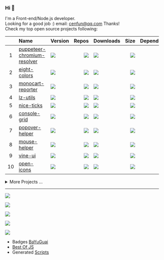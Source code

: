 ### Hi 👋

I'm a Front-end/Node.js developer.  
Looking for a good job :) email: [cenfun@qq.com](cenfun@qq.com) Thanks!  
Check my top open source projects following:

|   |Name|Version|Repos|Downloads|Size|Dependencies|
|:-:|:---|:------|----:|:--------|---:|-----------:|
| 1 |[puppeteer-chromium-resolver](https://github.com/cenfun/puppeteer-chromium-resolver)|[![](https://img.shields.io/npm/v/puppeteer-chromium-resolver?label=)](https://www.npmjs.com/package/puppeteer-chromium-resolver)|[![](https://badgen.net/github/dependents-repo/cenfun/puppeteer-chromium-resolver?label=)](https://github.com/cenfun/puppeteer-chromium-resolver/network/dependents)|[![](https://img.bayuguai.com/npm/downloads/puppeteer-chromium-resolver)](https://www.npmjs.com/package/puppeteer-chromium-resolver)|[![](https://img.bayuguai.com/npm/size/puppeteer-chromium-resolver?label=)](https://www.npmjs.com/package/puppeteer-chromium-resolver)|[![](https://img.bayuguai.com/npm/dependencies/puppeteer-chromium-resolver?label=)](https://github.com/cenfun/puppeteer-chromium-resolver/network/dependencies)|
| 2 |[eight-colors](https://github.com/cenfun/eight-colors)|[![](https://img.shields.io/npm/v/eight-colors?label=)](https://www.npmjs.com/package/eight-colors)|[![](https://badgen.net/github/dependents-repo/cenfun/eight-colors?label=)](https://github.com/cenfun/eight-colors/network/dependents)|[![](https://img.bayuguai.com/npm/downloads/eight-colors)](https://www.npmjs.com/package/eight-colors)|[![](https://img.bayuguai.com/npm/size/eight-colors?label=)](https://www.npmjs.com/package/eight-colors)|[![](https://img.bayuguai.com/npm/dependencies/eight-colors?label=)](https://github.com/cenfun/eight-colors/network/dependencies)|
| 3 |[monocart-reporter](https://github.com/cenfun/monocart-reporter)|[![](https://img.shields.io/npm/v/monocart-reporter?label=)](https://www.npmjs.com/package/monocart-reporter)|[![](https://badgen.net/github/dependents-repo/cenfun/monocart-reporter?label=)](https://github.com/cenfun/monocart-reporter/network/dependents)|[![](https://img.bayuguai.com/npm/downloads/monocart-reporter)](https://www.npmjs.com/package/monocart-reporter)|[![](https://img.bayuguai.com/npm/size/monocart-reporter?label=)](https://www.npmjs.com/package/monocart-reporter)|[![](https://img.bayuguai.com/npm/dependencies/monocart-reporter?label=)](https://github.com/cenfun/monocart-reporter/network/dependencies)|
| 4 |[lz-utils](https://github.com/cenfun/lz-utils)|[![](https://img.shields.io/npm/v/lz-utils?label=)](https://www.npmjs.com/package/lz-utils)|[![](https://badgen.net/github/dependents-repo/cenfun/lz-utils?label=)](https://github.com/cenfun/lz-utils/network/dependents)|[![](https://img.bayuguai.com/npm/downloads/lz-utils)](https://www.npmjs.com/package/lz-utils)|[![](https://img.bayuguai.com/npm/size/lz-utils?label=)](https://www.npmjs.com/package/lz-utils)|[![](https://img.bayuguai.com/npm/dependencies/lz-utils?label=)](https://github.com/cenfun/lz-utils/network/dependencies)|
| 5 |[nice-ticks](https://github.com/cenfun/nice-ticks)|[![](https://img.shields.io/npm/v/nice-ticks?label=)](https://www.npmjs.com/package/nice-ticks)|[![](https://badgen.net/github/dependents-repo/cenfun/nice-ticks?label=)](https://github.com/cenfun/nice-ticks/network/dependents)|[![](https://img.bayuguai.com/npm/downloads/nice-ticks)](https://www.npmjs.com/package/nice-ticks)|[![](https://img.bayuguai.com/npm/size/nice-ticks?label=)](https://www.npmjs.com/package/nice-ticks)|[![](https://img.bayuguai.com/npm/dependencies/nice-ticks?label=)](https://github.com/cenfun/nice-ticks/network/dependencies)|
| 6 |[console-grid](https://github.com/cenfun/console-grid)|[![](https://img.shields.io/npm/v/console-grid?label=)](https://www.npmjs.com/package/console-grid)|[![](https://badgen.net/github/dependents-repo/cenfun/console-grid?label=)](https://github.com/cenfun/console-grid/network/dependents)|[![](https://img.bayuguai.com/npm/downloads/console-grid)](https://www.npmjs.com/package/console-grid)|[![](https://img.bayuguai.com/npm/size/console-grid?label=)](https://www.npmjs.com/package/console-grid)|[![](https://img.bayuguai.com/npm/dependencies/console-grid?label=)](https://github.com/cenfun/console-grid/network/dependencies)|
| 7 |[popover-helper](https://github.com/cenfun/popover-helper)|[![](https://img.shields.io/npm/v/popover-helper?label=)](https://www.npmjs.com/package/popover-helper)|[![](https://badgen.net/github/dependents-repo/cenfun/popover-helper?label=)](https://github.com/cenfun/popover-helper/network/dependents)|[![](https://img.bayuguai.com/npm/downloads/popover-helper)](https://www.npmjs.com/package/popover-helper)|[![](https://img.bayuguai.com/npm/size/popover-helper?label=)](https://www.npmjs.com/package/popover-helper)|[![](https://img.bayuguai.com/npm/dependencies/popover-helper?label=)](https://github.com/cenfun/popover-helper/network/dependencies)|
| 8 |[mouse-helper](https://github.com/cenfun/mouse-helper)|[![](https://img.shields.io/npm/v/mouse-helper?label=)](https://www.npmjs.com/package/mouse-helper)|[![](https://badgen.net/github/dependents-repo/cenfun/mouse-helper?label=)](https://github.com/cenfun/mouse-helper/network/dependents)|[![](https://img.bayuguai.com/npm/downloads/mouse-helper)](https://www.npmjs.com/package/mouse-helper)|[![](https://img.bayuguai.com/npm/size/mouse-helper?label=)](https://www.npmjs.com/package/mouse-helper)|[![](https://img.bayuguai.com/npm/dependencies/mouse-helper?label=)](https://github.com/cenfun/mouse-helper/network/dependencies)|
| 9 |[vine-ui](https://github.com/cenfun/vine-ui)|[![](https://img.shields.io/npm/v/vine-ui?label=)](https://www.npmjs.com/package/vine-ui)|[![](https://badgen.net/github/dependents-repo/cenfun/vine-ui?label=)](https://github.com/cenfun/vine-ui/network/dependents)|[![](https://img.bayuguai.com/npm/downloads/vine-ui)](https://www.npmjs.com/package/vine-ui)|[![](https://img.bayuguai.com/npm/size/vine-ui?label=)](https://www.npmjs.com/package/vine-ui)|[![](https://img.bayuguai.com/npm/dependencies/vine-ui?label=)](https://github.com/cenfun/vine-ui/network/dependencies)|
| 10|[open-icons](https://github.com/cenfun/open-icons)|[![](https://img.shields.io/npm/v/open-icons?label=)](https://www.npmjs.com/package/open-icons)|[![](https://badgen.net/github/dependents-repo/cenfun/open-icons?label=)](https://github.com/cenfun/open-icons/network/dependents)|[![](https://img.bayuguai.com/npm/downloads/open-icons)](https://www.npmjs.com/package/open-icons)|[![](https://img.bayuguai.com/npm/size/open-icons?label=)](https://www.npmjs.com/package/open-icons)|[![](https://img.bayuguai.com/npm/dependencies/open-icons?label=)](https://github.com/cenfun/open-icons/network/dependencies)|
<details>
<summary>More Projects ...</summary>

|   |Name|Version|Repos|Downloads|Size|Dependencies|
|:-:|:---|:------|----:|:--------|---:|-----------:|
| 11|[turbogrid](https://github.com/cenfun/turbogrid)|[![](https://img.shields.io/npm/v/turbogrid?label=)](https://www.npmjs.com/package/turbogrid)|[![](https://badgen.net/github/dependents-repo/cenfun/turbogrid?label=)](https://github.com/cenfun/turbogrid/network/dependents)|[![](https://img.bayuguai.com/npm/downloads/turbogrid)](https://www.npmjs.com/package/turbogrid)|[![](https://img.bayuguai.com/npm/size/turbogrid?label=)](https://www.npmjs.com/package/turbogrid)|[![](https://img.bayuguai.com/npm/dependencies/turbogrid?label=)](https://github.com/cenfun/turbogrid/network/dependencies)|
| 12|[nmls](https://github.com/cenfun/nmls)|[![](https://img.shields.io/npm/v/nmls?label=)](https://www.npmjs.com/package/nmls)|[![](https://badgen.net/github/dependents-repo/cenfun/nmls?label=)](https://github.com/cenfun/nmls/network/dependents)|[![](https://img.bayuguai.com/npm/downloads/nmls)](https://www.npmjs.com/package/nmls)|[![](https://img.bayuguai.com/npm/size/nmls?label=)](https://www.npmjs.com/package/nmls)|[![](https://img.bayuguai.com/npm/dependencies/nmls?label=)](https://github.com/cenfun/nmls/network/dependencies)|
| 13|[commander-help](https://github.com/cenfun/commander-help)|[![](https://img.shields.io/npm/v/commander-help?label=)](https://www.npmjs.com/package/commander-help)|[![](https://badgen.net/github/dependents-repo/cenfun/commander-help?label=)](https://github.com/cenfun/commander-help/network/dependents)|[![](https://img.bayuguai.com/npm/downloads/commander-help)](https://www.npmjs.com/package/commander-help)|[![](https://img.bayuguai.com/npm/size/commander-help?label=)](https://www.npmjs.com/package/commander-help)|[![](https://img.bayuguai.com/npm/dependencies/commander-help?label=)](https://github.com/cenfun/commander-help/network/dependencies)|
| 14|[stylelint-config-plus](https://github.com/cenfun/stylelint-config-plus)|[![](https://img.shields.io/npm/v/stylelint-config-plus?label=)](https://www.npmjs.com/package/stylelint-config-plus)|[![](https://badgen.net/github/dependents-repo/cenfun/stylelint-config-plus?label=)](https://github.com/cenfun/stylelint-config-plus/network/dependents)|[![](https://img.bayuguai.com/npm/downloads/stylelint-config-plus)](https://www.npmjs.com/package/stylelint-config-plus)|[![](https://img.bayuguai.com/npm/size/stylelint-config-plus?label=)](https://www.npmjs.com/package/stylelint-config-plus)|[![](https://img.bayuguai.com/npm/dependencies/stylelint-config-plus?label=)](https://github.com/cenfun/stylelint-config-plus/network/dependencies)|
| 15|[webpack-stats-report](https://github.com/cenfun/webpack-stats-report)|[![](https://img.shields.io/npm/v/webpack-stats-report?label=)](https://www.npmjs.com/package/webpack-stats-report)|[![](https://badgen.net/github/dependents-repo/cenfun/webpack-stats-report?label=)](https://github.com/cenfun/webpack-stats-report/network/dependents)|[![](https://img.bayuguai.com/npm/downloads/webpack-stats-report)](https://www.npmjs.com/package/webpack-stats-report)|[![](https://img.bayuguai.com/npm/size/webpack-stats-report?label=)](https://www.npmjs.com/package/webpack-stats-report)|[![](https://img.bayuguai.com/npm/dependencies/webpack-stats-report?label=)](https://github.com/cenfun/webpack-stats-report/network/dependencies)|
| 16|[starfall-cli](https://github.com/cenfun/starfall-cli)|[![](https://img.shields.io/npm/v/starfall-cli?label=)](https://www.npmjs.com/package/starfall-cli)|[![](https://badgen.net/github/dependents-repo/cenfun/starfall-cli?label=)](https://github.com/cenfun/starfall-cli/network/dependents)|[![](https://img.bayuguai.com/npm/downloads/starfall-cli)](https://www.npmjs.com/package/starfall-cli)|[![](https://img.bayuguai.com/npm/size/starfall-cli?label=)](https://www.npmjs.com/package/starfall-cli)|[![](https://img.bayuguai.com/npm/dependencies/starfall-cli?label=)](https://github.com/cenfun/starfall-cli/network/dependencies)|
| 17|[flatdep](https://github.com/cenfun/flatdep)|[![](https://img.shields.io/npm/v/flatdep?label=)](https://www.npmjs.com/package/flatdep)|[![](https://badgen.net/github/dependents-repo/cenfun/flatdep?label=)](https://github.com/cenfun/flatdep/network/dependents)|[![](https://img.bayuguai.com/npm/downloads/flatdep)](https://www.npmjs.com/package/flatdep)|[![](https://img.bayuguai.com/npm/size/flatdep?label=)](https://www.npmjs.com/package/flatdep)|[![](https://img.bayuguai.com/npm/dependencies/flatdep?label=)](https://github.com/cenfun/flatdep/network/dependencies)|
| 18|[multi-process-worker](https://github.com/cenfun/multi-process-worker)|[![](https://img.shields.io/npm/v/multi-process-worker?label=)](https://www.npmjs.com/package/multi-process-worker)|[![](https://badgen.net/github/dependents-repo/cenfun/multi-process-worker?label=)](https://github.com/cenfun/multi-process-worker/network/dependents)|[![](https://img.bayuguai.com/npm/downloads/multi-process-worker)](https://www.npmjs.com/package/multi-process-worker)|[![](https://img.bayuguai.com/npm/size/multi-process-worker?label=)](https://www.npmjs.com/package/multi-process-worker)|[![](https://img.bayuguai.com/npm/dependencies/multi-process-worker?label=)](https://github.com/cenfun/multi-process-worker/network/dependencies)|
| 19|[svg-minifier](https://github.com/cenfun/svg-minifier)|[![](https://img.shields.io/npm/v/svg-minifier?label=)](https://www.npmjs.com/package/svg-minifier)|[![](https://badgen.net/github/dependents-repo/cenfun/svg-minifier?label=)](https://github.com/cenfun/svg-minifier/network/dependents)|[![](https://img.bayuguai.com/npm/downloads/svg-minifier)](https://www.npmjs.com/package/svg-minifier)|[![](https://img.bayuguai.com/npm/size/svg-minifier?label=)](https://www.npmjs.com/package/svg-minifier)|[![](https://img.bayuguai.com/npm/dependencies/svg-minifier?label=)](https://github.com/cenfun/svg-minifier/network/dependencies)|
| 20|[eslint-config-plus](https://github.com/cenfun/eslint-config-plus)|[![](https://img.shields.io/npm/v/eslint-config-plus?label=)](https://www.npmjs.com/package/eslint-config-plus)|[![](https://badgen.net/github/dependents-repo/cenfun/eslint-config-plus?label=)](https://github.com/cenfun/eslint-config-plus/network/dependents)|[![](https://img.bayuguai.com/npm/downloads/eslint-config-plus)](https://www.npmjs.com/package/eslint-config-plus)|[![](https://img.bayuguai.com/npm/size/eslint-config-plus?label=)](https://www.npmjs.com/package/eslint-config-plus)|[![](https://img.bayuguai.com/npm/dependencies/eslint-config-plus?label=)](https://github.com/cenfun/eslint-config-plus/network/dependencies)|
| 21|[page-save-as](https://github.com/cenfun/page-save-as)|[![](https://img.shields.io/npm/v/page-save-as?label=)](https://www.npmjs.com/package/page-save-as)|[![](https://badgen.net/github/dependents-repo/cenfun/page-save-as?label=)](https://github.com/cenfun/page-save-as/network/dependents)|[![](https://img.bayuguai.com/npm/downloads/page-save-as)](https://www.npmjs.com/package/page-save-as)|[![](https://img.bayuguai.com/npm/size/page-save-as?label=)](https://www.npmjs.com/package/page-save-as)|[![](https://img.bayuguai.com/npm/dependencies/page-save-as?label=)](https://github.com/cenfun/page-save-as/network/dependencies)|
| 22|[eslint-plugin-chain](https://github.com/cenfun/eslint-plugin-chain)|[![](https://img.shields.io/npm/v/eslint-plugin-chain?label=)](https://www.npmjs.com/package/eslint-plugin-chain)|[![](https://badgen.net/github/dependents-repo/cenfun/eslint-plugin-chain?label=)](https://github.com/cenfun/eslint-plugin-chain/network/dependents)|[![](https://img.bayuguai.com/npm/downloads/eslint-plugin-chain)](https://www.npmjs.com/package/eslint-plugin-chain)|[![](https://img.bayuguai.com/npm/size/eslint-plugin-chain?label=)](https://www.npmjs.com/package/eslint-plugin-chain)|[![](https://img.bayuguai.com/npm/dependencies/eslint-plugin-chain?label=)](https://github.com/cenfun/eslint-plugin-chain/network/dependencies)|
| 23|[koa-static-resolver](https://github.com/cenfun/koa-static-resolver)|[![](https://img.shields.io/npm/v/koa-static-resolver?label=)](https://www.npmjs.com/package/koa-static-resolver)|[![](https://badgen.net/github/dependents-repo/cenfun/koa-static-resolver?label=)](https://github.com/cenfun/koa-static-resolver/network/dependents)|[![](https://img.bayuguai.com/npm/downloads/koa-static-resolver)](https://www.npmjs.com/package/koa-static-resolver)|[![](https://img.bayuguai.com/npm/size/koa-static-resolver?label=)](https://www.npmjs.com/package/koa-static-resolver)|[![](https://img.bayuguai.com/npm/dependencies/koa-static-resolver?label=)](https://github.com/cenfun/koa-static-resolver/network/dependencies)|
| 24|[lz-loader](https://github.com/cenfun/lz-loader)|[![](https://img.shields.io/npm/v/lz-loader?label=)](https://www.npmjs.com/package/lz-loader)|[![](https://badgen.net/github/dependents-repo/cenfun/lz-loader?label=)](https://github.com/cenfun/lz-loader/network/dependents)|[![](https://img.bayuguai.com/npm/downloads/lz-loader)](https://www.npmjs.com/package/lz-loader)|[![](https://img.bayuguai.com/npm/size/lz-loader?label=)](https://www.npmjs.com/package/lz-loader)|[![](https://img.bayuguai.com/npm/dependencies/lz-loader?label=)](https://github.com/cenfun/lz-loader/network/dependencies)|
| 25|[monocart](https://github.com/cenfun/monocart)|[![](https://img.shields.io/npm/v/monocart?label=)](https://www.npmjs.com/package/monocart)|[![](https://badgen.net/github/dependents-repo/cenfun/monocart?label=)](https://github.com/cenfun/monocart/network/dependents)|[![](https://img.bayuguai.com/npm/downloads/monocart)](https://www.npmjs.com/package/monocart)|[![](https://img.bayuguai.com/npm/size/monocart?label=)](https://www.npmjs.com/package/monocart)|[![](https://img.bayuguai.com/npm/dependencies/monocart?label=)](https://github.com/cenfun/monocart/network/dependencies)|
| 26|[markdown-grid](https://github.com/cenfun/markdown-grid)|[![](https://img.shields.io/npm/v/markdown-grid?label=)](https://www.npmjs.com/package/markdown-grid)|[![](https://badgen.net/github/dependents-repo/cenfun/markdown-grid?label=)](https://github.com/cenfun/markdown-grid/network/dependents)|[![](https://img.bayuguai.com/npm/downloads/markdown-grid)](https://www.npmjs.com/package/markdown-grid)|[![](https://img.bayuguai.com/npm/size/markdown-grid?label=)](https://www.npmjs.com/package/markdown-grid)|[![](https://img.bayuguai.com/npm/dependencies/markdown-grid?label=)](https://github.com/cenfun/markdown-grid/network/dependencies)|
| 27|[fps-detector](https://github.com/cenfun/fps-detector)|[![](https://img.shields.io/npm/v/fps-detector?label=)](https://www.npmjs.com/package/fps-detector)|[![](https://badgen.net/github/dependents-repo/cenfun/fps-detector?label=)](https://github.com/cenfun/fps-detector/network/dependents)|[![](https://img.bayuguai.com/npm/downloads/fps-detector)](https://www.npmjs.com/package/fps-detector)|[![](https://img.bayuguai.com/npm/size/fps-detector?label=)](https://www.npmjs.com/package/fps-detector)|[![](https://img.bayuguai.com/npm/dependencies/fps-detector?label=)](https://github.com/cenfun/fps-detector/network/dependencies)|
| 28|[ie-polyfill](https://github.com/cenfun/ie-polyfill)|[![](https://img.shields.io/npm/v/ie-polyfill?label=)](https://www.npmjs.com/package/ie-polyfill)|[![](https://badgen.net/github/dependents-repo/cenfun/ie-polyfill?label=)](https://github.com/cenfun/ie-polyfill/network/dependents)|[![](https://img.bayuguai.com/npm/downloads/ie-polyfill)](https://www.npmjs.com/package/ie-polyfill)|[![](https://img.bayuguai.com/npm/size/ie-polyfill?label=)](https://www.npmjs.com/package/ie-polyfill)|[![](https://img.bayuguai.com/npm/dependencies/ie-polyfill?label=)](https://github.com/cenfun/ie-polyfill/network/dependencies)|
| 29|[socket-livereload](https://github.com/cenfun/socket-livereload)|[![](https://img.shields.io/npm/v/socket-livereload?label=)](https://www.npmjs.com/package/socket-livereload)|[![](https://badgen.net/github/dependents-repo/cenfun/socket-livereload?label=)](https://github.com/cenfun/socket-livereload/network/dependents)|[![](https://img.bayuguai.com/npm/downloads/socket-livereload)](https://www.npmjs.com/package/socket-livereload)|[![](https://img.bayuguai.com/npm/size/socket-livereload?label=)](https://www.npmjs.com/package/socket-livereload)|[![](https://img.bayuguai.com/npm/dependencies/socket-livereload?label=)](https://github.com/cenfun/socket-livereload/network/dependencies)|
| 30|[umd-runtime-templates](https://github.com/cenfun/umd-runtime-templates)|[![](https://img.shields.io/npm/v/umd-runtime-templates?label=)](https://www.npmjs.com/package/umd-runtime-templates)|[![](https://badgen.net/github/dependents-repo/cenfun/umd-runtime-templates?label=)](https://github.com/cenfun/umd-runtime-templates/network/dependents)|[![](https://img.bayuguai.com/npm/downloads/umd-runtime-templates)](https://www.npmjs.com/package/umd-runtime-templates)|[![](https://img.bayuguai.com/npm/size/umd-runtime-templates?label=)](https://www.npmjs.com/package/umd-runtime-templates)|[![](https://img.bayuguai.com/npm/dependencies/umd-runtime-templates?label=)](https://github.com/cenfun/umd-runtime-templates/network/dependencies)|
| 31|[source-map-report](https://github.com/cenfun/source-map-report)|[![](https://img.shields.io/npm/v/source-map-report?label=)](https://www.npmjs.com/package/source-map-report)|[![](https://badgen.net/github/dependents-repo/cenfun/source-map-report?label=)](https://github.com/cenfun/source-map-report/network/dependents)|[![](https://img.bayuguai.com/npm/downloads/source-map-report)](https://www.npmjs.com/package/source-map-report)|[![](https://img.bayuguai.com/npm/size/source-map-report?label=)](https://www.npmjs.com/package/source-map-report)|[![](https://img.bayuguai.com/npm/dependencies/source-map-report?label=)](https://github.com/cenfun/source-map-report/network/dependencies)|
| 32|[open-store](https://github.com/cenfun/open-store)|[![](https://img.shields.io/npm/v/open-store?label=)](https://www.npmjs.com/package/open-store)|[![](https://badgen.net/github/dependents-repo/cenfun/open-store?label=)](https://github.com/cenfun/open-store/network/dependents)|[![](https://img.bayuguai.com/npm/downloads/open-store)](https://www.npmjs.com/package/open-store)|[![](https://img.bayuguai.com/npm/size/open-store?label=)](https://www.npmjs.com/package/open-store)|[![](https://img.bayuguai.com/npm/dependencies/open-store?label=)](https://github.com/cenfun/open-store/network/dependencies)|
| 33|[svg-font-extractor](https://github.com/cenfun/svg-font-extractor)|[![](https://img.shields.io/npm/v/svg-font-extractor?label=)](https://www.npmjs.com/package/svg-font-extractor)|[![](https://badgen.net/github/dependents-repo/cenfun/svg-font-extractor?label=)](https://github.com/cenfun/svg-font-extractor/network/dependents)|[![](https://img.bayuguai.com/npm/downloads/svg-font-extractor)](https://www.npmjs.com/package/svg-font-extractor)|[![](https://img.bayuguai.com/npm/size/svg-font-extractor?label=)](https://www.npmjs.com/package/svg-font-extractor)|[![](https://img.bayuguai.com/npm/dependencies/svg-font-extractor?label=)](https://github.com/cenfun/svg-font-extractor/network/dependencies)|
| 34|[screencast-gif](https://github.com/cenfun/screencast-gif)|[![](https://img.shields.io/npm/v/screencast-gif?label=)](https://www.npmjs.com/package/screencast-gif)|[![](https://badgen.net/github/dependents-repo/cenfun/screencast-gif?label=)](https://github.com/cenfun/screencast-gif/network/dependents)|[![](https://img.bayuguai.com/npm/downloads/screencast-gif)](https://www.npmjs.com/package/screencast-gif)|[![](https://img.bayuguai.com/npm/size/screencast-gif?label=)](https://www.npmjs.com/package/screencast-gif)|[![](https://img.bayuguai.com/npm/dependencies/screencast-gif?label=)](https://github.com/cenfun/screencast-gif/network/dependencies)|
| 35|[rosa-ui](https://github.com/cenfun/rosa-ui)|[![](https://img.shields.io/npm/v/rosa-ui?label=)](https://www.npmjs.com/package/rosa-ui)|[![](https://badgen.net/github/dependents-repo/cenfun/rosa-ui?label=)](https://github.com/cenfun/rosa-ui/network/dependents)|[![](https://img.bayuguai.com/npm/downloads/rosa-ui)](https://www.npmjs.com/package/rosa-ui)|[![](https://img.bayuguai.com/npm/size/rosa-ui?label=)](https://www.npmjs.com/package/rosa-ui)|[![](https://img.bayuguai.com/npm/dependencies/rosa-ui?label=)](https://github.com/cenfun/rosa-ui/network/dependencies)|
| 36|[lithops-ui](https://github.com/cenfun/lithops-ui)|[![](https://img.shields.io/npm/v/lithops-ui?label=)](https://www.npmjs.com/package/lithops-ui)|[![](https://badgen.net/github/dependents-repo/cenfun/lithops-ui?label=)](https://github.com/cenfun/lithops-ui/network/dependents)|[![](https://img.bayuguai.com/npm/downloads/lithops-ui)](https://www.npmjs.com/package/lithops-ui)|[![](https://img.bayuguai.com/npm/size/lithops-ui?label=)](https://www.npmjs.com/package/lithops-ui)|[![](https://img.bayuguai.com/npm/dependencies/lithops-ui?label=)](https://github.com/cenfun/lithops-ui/network/dependencies)|

</details>

---

  
[![](https://img.bayuguai.com/github/languages/cenfun)](https://github.com/cenfun)

[![](https://img.bayuguai.com/github/contributions/cenfun)](https://github.com/cenfun)

[![](https://streak-stats.demolab.com/?user=cenfun)](https://github.com/cenfun)

[![](https://github-readme-stats.vercel.app/api?username=cenfun&show_icons=true&count_private=true)](https://github.com/cenfun) 

[![](https://komarev.com/ghpvc/?username=cenfun)](https://github.com/cenfun) 

- Badges [BaYuGuai](https://github.com/cenfun/img.bayuguai.com)  
- [Best Of JS](/BestOfJS.md)  
- Generated [Scripts](/scripts/)  